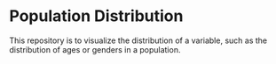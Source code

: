 # Population Distribution
This repository is to visualize the distribution of a variable, such as the distribution of ages or genders in a population.
